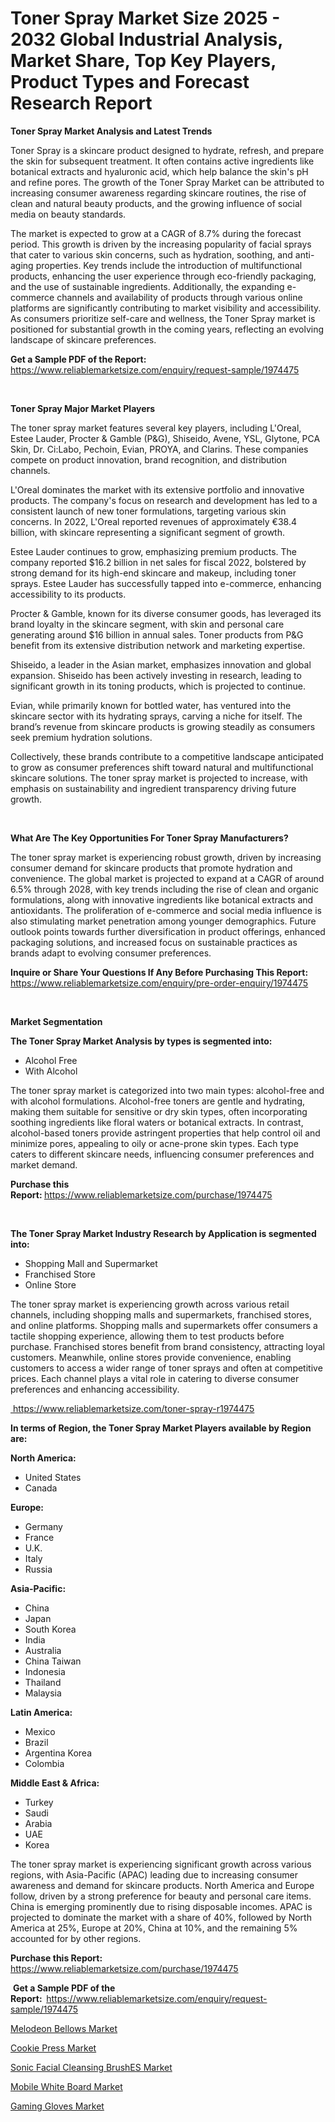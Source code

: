 <p><h1>Toner Spray Market Size 2025 - 2032 Global Industrial Analysis, Market Share, Top Key Players, Product Types and Forecast Research Report</h1></p><p><strong>Toner Spray Market Analysis and Latest Trends</strong></p>
<p><p>Toner Spray is a skincare product designed to hydrate, refresh, and prepare the skin for subsequent treatment. It often contains active ingredients like botanical extracts and hyaluronic acid, which help balance the skin's pH and refine pores. The growth of the Toner Spray Market can be attributed to increasing consumer awareness regarding skincare routines, the rise of clean and natural beauty products, and the growing influence of social media on beauty standards. </p><p>The market is expected to grow at a CAGR of 8.7% during the forecast period. This growth is driven by the increasing popularity of facial sprays that cater to various skin concerns, such as hydration, soothing, and anti-aging properties. Key trends include the introduction of multifunctional products, enhancing the user experience through eco-friendly packaging, and the use of sustainable ingredients. Additionally, the expanding e-commerce channels and availability of products through various online platforms are significantly contributing to market visibility and accessibility. As consumers prioritize self-care and wellness, the Toner Spray market is positioned for substantial growth in the coming years, reflecting an evolving landscape of skincare preferences.</p></p>
<p><strong>Get a Sample PDF of the Report:&nbsp;</strong> <a href="https://www.reliablemarketsize.com/enquiry/request-sample/1974475?utm_campaign=2095&utm_medium=2&utm_source=Github&utm_content=ia&utm_term=05042025&utm_id=toner-spray">https://www.reliablemarketsize.com/enquiry/request-sample/1974475</a></p>
<p>&nbsp;</p>
<p><strong>Toner Spray Major Market Players</strong></p>
<p><p>The toner spray market features several key players, including L'Oreal, Estee Lauder, Procter & Gamble (P&G), Shiseido, Avene, YSL, Glytone, PCA Skin, Dr. Ci:Labo, Pechoin, Evian, PROYA, and Clarins. These companies compete on product innovation, brand recognition, and distribution channels.</p><p>L'Oreal dominates the market with its extensive portfolio and innovative products. The company's focus on research and development has led to a consistent launch of new toner formulations, targeting various skin concerns. In 2022, L'Oreal reported revenues of approximately €38.4 billion, with skincare representing a significant segment of growth.</p><p>Estee Lauder continues to grow, emphasizing premium products. The company reported $16.2 billion in net sales for fiscal 2022, bolstered by strong demand for its high-end skincare and makeup, including toner sprays. Estee Lauder has successfully tapped into e-commerce, enhancing accessibility to its products.</p><p>Procter & Gamble, known for its diverse consumer goods, has leveraged its brand loyalty in the skincare segment, with skin and personal care generating around $16 billion in annual sales. Toner products from P&G benefit from its extensive distribution network and marketing expertise.</p><p>Shiseido, a leader in the Asian market, emphasizes innovation and global expansion. Shiseido has been actively investing in research, leading to significant growth in its toning products, which is projected to continue.</p><p>Evian, while primarily known for bottled water, has ventured into the skincare sector with its hydrating sprays, carving a niche for itself. The brand’s revenue from skincare products is growing steadily as consumers seek premium hydration solutions.</p><p>Collectively, these brands contribute to a competitive landscape anticipated to grow as consumer preferences shift toward natural and multifunctional skincare solutions. The toner spray market is projected to increase, with emphasis on sustainability and ingredient transparency driving future growth.</p></p>
<p>&nbsp;</p>
<p><strong>What Are The Key Opportunities For Toner Spray Manufacturers?</strong></p>
<p><p>The toner spray market is experiencing robust growth, driven by increasing consumer demand for skincare products that promote hydration and convenience. The global market is projected to expand at a CAGR of around 6.5% through 2028, with key trends including the rise of clean and organic formulations, along with innovative ingredients like botanical extracts and antioxidants. The proliferation of e-commerce and social media influence is also stimulating market penetration among younger demographics. Future outlook points towards further diversification in product offerings, enhanced packaging solutions, and increased focus on sustainable practices as brands adapt to evolving consumer preferences.</p></p>
<p><strong>Inquire or Share Your Questions If Any Before Purchasing This Report:</strong> <a href="https://www.reliablemarketsize.com/enquiry/pre-order-enquiry/1974475?utm_campaign=2095&utm_medium=2&utm_source=Github&utm_content=ia&utm_term=05042025&utm_id=toner-spray">https://www.reliablemarketsize.com/enquiry/pre-order-enquiry/1974475</a></p>
<p>&nbsp;</p>
<p><strong>Market Segmentation</strong></p>
<p><strong>The Toner Spray Market Analysis by types is segmented into:</strong></p>
<p><ul><li>Alcohol Free</li><li>With Alcohol</li></ul></p>
<p><p>The toner spray market is categorized into two main types: alcohol-free and with alcohol formulations. Alcohol-free toners are gentle and hydrating, making them suitable for sensitive or dry skin types, often incorporating soothing ingredients like floral waters or botanical extracts. In contrast, alcohol-based toners provide astringent properties that help control oil and minimize pores, appealing to oily or acne-prone skin types. Each type caters to different skincare needs, influencing consumer preferences and market demand.</p></p>
<p><strong>Purchase this Report:&nbsp;</strong><a href="https://www.reliablemarketsize.com/purchase/1974475?utm_campaign=2095&utm_medium=2&utm_source=Github&utm_content=ia&utm_term=05042025&utm_id=toner-spray">https://www.reliablemarketsize.com/purchase/1974475</a></p>
<p>&nbsp;</p>
<p><strong>The Toner Spray Market Industry Research by Application is segmented into:</strong></p>
<p><ul><li>Shopping Mall and Supermarket</li><li>Franchised Store</li><li>Online Store</li></ul></p>
<p><p>The toner spray market is experiencing growth across various retail channels, including shopping malls and supermarkets, franchised stores, and online platforms. Shopping malls and supermarkets offer consumers a tactile shopping experience, allowing them to test products before purchase. Franchised stores benefit from brand consistency, attracting loyal customers. Meanwhile, online stores provide convenience, enabling customers to access a wider range of toner sprays and often at competitive prices. Each channel plays a vital role in catering to diverse consumer preferences and enhancing accessibility.</p></p>
<p><a href="https://www.reliablemarketsize.com/toner-spray-r1974475?utm_campaign=2095&utm_medium=2&utm_source=Github&utm_content=ia&utm_term=05042025&utm_id=toner-spray">&nbsp;https://www.reliablemarketsize.com/toner-spray-r1974475</a></p>
<p><strong>In terms of Region, the Toner Spray Market Players available by Region are:</strong></p>
<p>
    <p> <strong> North America: </strong>
        <ul>
            <li>United States</li>
            <li>Canada</li>
        </ul>
        </p> 
    <p> <strong> Europe: </strong>
        <ul>
            <li>Germany</li>
            <li>France</li>
            <li>U.K.</li>
            <li>Italy</li>
            <li>Russia</li>
        </ul>
        </p> 
    <p> <strong> Asia-Pacific: </strong>
        <ul>
            <li>China</li>
            <li>Japan</li>
            <li>South Korea</li>
            <li>India</li>
            <li>Australia</li>
            <li>China Taiwan</li>
            <li>Indonesia</li>
            <li>Thailand</li>
            <li>Malaysia</li>
        </ul>
        </p> 
    <p> <strong> Latin America: </strong>
        <ul>
            <li>Mexico</li>
            <li>Brazil</li>
            <li>Argentina Korea</li>
            <li>Colombia</li>
        </ul>
        </p> 
    <p> <strong> Middle East & Africa: </strong>
        <ul>
            <li>Turkey</li>
            <li>Saudi</li>
            <li>Arabia</li>
            <li>UAE</li>
            <li>Korea</li>
        </ul>
    </p>
    </p>
<p><p>The toner spray market is experiencing significant growth across various regions, with Asia-Pacific (APAC) leading due to increasing consumer awareness and demand for skincare products. North America and Europe follow, driven by a strong preference for beauty and personal care items. China is emerging prominently due to rising disposable incomes. APAC is projected to dominate the market with a share of 40%, followed by North America at 25%, Europe at 20%, China at 10%, and the remaining 5% accounted for by other regions.</p></p>
<p><strong>Purchase this Report: </strong><a href="https://www.reliablemarketsize.com/purchase/1974475?utm_campaign=2095&utm_medium=2&utm_source=Github&utm_content=ia&utm_term=05042025&utm_id=toner-spray">https://www.reliablemarketsize.com/purchase/1974475</a></p>
<p>&nbsp;<strong>Get a Sample PDF of the Report:&nbsp;&nbsp;</strong><a href="https://www.reliablemarketsize.com/enquiry/request-sample/1974475?utm_campaign=2095&utm_medium=2&utm_source=Github&utm_content=ia&utm_term=05042025&utm_id=toner-spray">https://www.reliablemarketsize.com/enquiry/request-sample/1974475</a></p>
<p><strong></strong></p>
<p><p><a href="https://github.com/hayasiorover/Market-Research-Report-List-1/blob/main/melodeon-bellows-market.md?utm_campaign=2095&utm_medium=2&utm_source=Github&utm_content=ia&utm_term=05042025&utm_id=toner-spray">Melodeon Bellows Market</a></p><p><a href="https://github.com/parthplagaf6/Market-Research-Report-List-1/blob/main/cookie-press-market.md?utm_campaign=2095&utm_medium=2&utm_source=Github&utm_content=ia&utm_term=05042025&utm_id=toner-spray">Cookie Press Market</a></p><p><a href="https://github.com/tandyorandby/Market-Research-Report-List-1/blob/main/sonic-facial-cleansing-brushes-market.md?utm_campaign=2095&utm_medium=2&utm_source=Github&utm_content=ia&utm_term=05042025&utm_id=toner-spray">Sonic Facial Cleansing BrushES Market</a></p><p><a href="https://github.com/janskudiony/Market-Research-Report-List-1/blob/main/mobile-white-board-market.md?utm_campaign=2095&utm_medium=2&utm_source=Github&utm_content=ia&utm_term=05042025&utm_id=toner-spray">Mobile White Board Market</a></p><p><a href="https://github.com/estaykaleslo/Market-Research-Report-List-1/blob/main/gaming-gloves-market.md?utm_campaign=2095&utm_medium=2&utm_source=Github&utm_content=ia&utm_term=05042025&utm_id=toner-spray">Gaming Gloves Market</a></p></p>